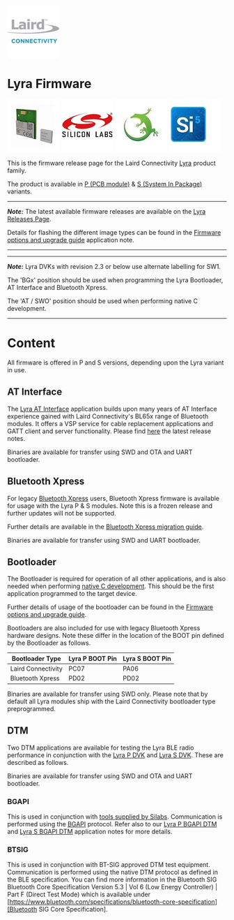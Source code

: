 [![Laird Connectivity](/images/laird_connectivity_logo.jpg)](https://www.lairdconnect.com/)

# Lyra Firmware

[![Lyra-P & Lyra-S](/images/lyra_p_and_lyra_s_render.jpg)](https://www.lairdconnect.com/wireless-modules/bluetooth-modules/bluetooth-5-modules/lyra-series-bluetooth-53-modules)
[![Silabs](/images/silabs_logo.jpg)](https://www.silabs.com)
[![Gecko SDK](/images/gecko_sdk_logo.jpg)](https://www.silabs.com/developers/gecko-software-development-kit)
[![Simplicity Studio](/images/simplicity_studio_logo.jpg)](https://www.silabs.com/developers/simplicity-studio)

This is the firmware release page for the Laird Connectivity [Lyra][Lyra product brief] product family.

The product is available in [P (PCB module)][Lyra P module datasheet] & [S (System In Package)][Lyra S module datasheet] variants.

---
**_Note:_** The latest available firmware releases are available on the [Lyra Releases Page].

Details for flashing the different image types can be found in the [Firmware options and upgrade guide] application note.

---

---
**_Note:_** Lyra DVKs with revision 2.3 or below use alternate labelling for SW1.

The 'BGx' position should be used when programming the Lyra Bootloader, AT Interface and Bluetooth Xpress.

The 'AT / SWO' position should be used when performing native C development.

---

# Content

All firmware is offered in P and S versions, depending upon the Lyra variant in use.

## AT Interface

The [Lyra AT Interface][Lyra AT Interface guide] application builds upon many years of AT Interface experience gained with Laird Connectivity's BL65x range of Bluetooth modules. It offers a VSP service for cable replacement applications and GATT client and server functionality. Please find [here][Lyra AT Interface release notes] the latest release notes.

Binaries are available for transfer using SWD and OTA and UART bootloader.

## Bluetooth Xpress

For legacy [Bluetooth Xpress][Bluetooth Xpress] users, Bluetooth Xpress firmware is available for usage with the Lyra P & S modules. Note this is a frozen release and further updates will not be supported.

Further details are available in the [Bluetooth Xpress migration guide][Bluetooth Xpress migration guide].

Binaries are available for transfer using SWD and UART bootloader.

## Bootloader

The Bootloader is required for operation of all other applications, and is also needed when performing [native C development][Native C development guide]. This should be the first application programmed to the target device.

Further details of usage of the bootloader can be found in the [Firmware options and upgrade guide][Firmware options and upgrade guide].

Bootloaders are also included for use with legacy Bluetooth Xpress hardware designs. Note these differ in the location of the BOOT pin defined by the Bootloader as follows.

|   Bootloader Type  | Lyra P BOOT Pin | Lyra S BOOT Pin |
|--------------------|-----------------|-----------------|
| Laird Connectivity |      PC07       |      PA06       |
| Bluetooth Xpress   |      PD02       |      PD02       |

Binaries are available for transfer using SWD only. Please note that by default all Lyra modules ship with the Laird Connectivity bootloader type preprogrammed.

## DTM

Two DTM applications are available for testing the Lyra BLE radio performance in conjunction with the [Lyra P DVK][Lyra P DVK user guide]
and [Lyra S DVK][Lyra S DVK user guide]. These are described as follows.

Binaries are available for transfer using SWD and OTA and UART bootloader.

### BGAPI

This is used in conjunction with [tools supplied by Silabs][Silabs BGAPI DTM documentation]. Communication is performed using the [BGAPI][Silabs BGAPI description] protocol. Refer also to our [Lyra P BGAPI DTM][Lyra P BGAPI DTM Application Note] and [Lyra S BGAPI DTM][Lyra S BGAPI DTM Application Note] application notes for more details.

### BTSIG

This is used in conjunction with BT-SIG approved DTM test equipment. Communication is performed using the native DTM protocol as defined in the BLE specification. You can find more information in the Bluetooth SIG Bluetooth Core Specification Version 5.3 | Vol 6 (Low Energy Controller) | Part F (Direct Test Mode) which is available under [https://www.bluetooth.com/specifications/bluetooth-core-specification][Bluetooth SIG Core Specification].

[Lyra product brief]: <https://www.lairdconnect.com/documentation/product-brief-lyra-series>
[Lyra P module datasheet]: <https://www.lairdconnect.com/documentation/datasheet-lyra-p>
[Lyra S module datasheet]: <https://www.lairdconnect.com/documentation/datasheet-lyra-s>
[Lyra AT Interface guide]: <https://www.lairdconnect.com/documentation/user-guide-interface-application-lyra-series>
[Lyra AT Interface release notes]: <https://www.lairdconnect.com/documentation/release-notes-lyra-series-vx-3-1-387>
[Bluetooth Xpress]: <https://docs.silabs.com/gecko-os/1/bgx/latest/getting-started>
[Lyra P DVK user guide]: <https://www.lairdconnect.com/documentation/user-guide-lyra-p-development-kit>
[Lyra S DVK user guide]: <https://www.lairdconnect.com/documentation/user-guide-lyra-s-development-kit>
[Native C development guide]: <https://www.lairdconnect.com/documentation/user-guide-lyra-series-c-code-development>
[Firmware options and upgrade guide]: <https://www.lairdconnect.com/documentation/user-guide-firmware-options-and-upgrading-lyra-series>
[Lyra P BGAPI DTM Application Note]: <https://www.lairdconnect.com/documentation/application-note-using-bgapi-direct-test-mode-lyra-p>
[Lyra S BGAPI DTM Application Note]: <https://www.lairdconnect.com/documentation/application-note-using-bgapi-direct-test-mode-lyra-s>
[Bluetooth SIG Core Specification]: <https://www.bluetooth.com/specifications/bluetooth-core-specification>
[Bluetooth Xpress migration guide]: <https://www.lairdconnect.com/documentation/user-guide-bluetooth-xpress-bgx-migration-lyra-modules>
[Silabs BGAPI DTM documentation]: <https://www.silabs.com/documents/public/application-notes/an1267-bt-rf-phy-evaluation-using-dtm-sdk-v3x.pdf>
[Silabs BGAPI description]: <https://docs.silabs.com/bluetooth/3.1/bgapi>
[Lyra Releases Page]: <https://github.com/LairdCP/Lyra_Firmware/releases/tag/GA2.1>
